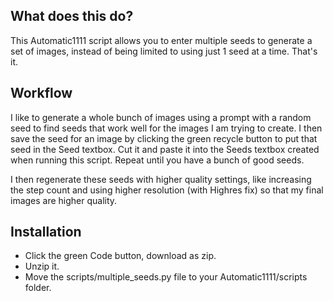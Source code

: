 ## What does this do?
This Automatic1111 script allows you to enter multiple seeds to generate a set of images, instead of being limited to using just 1 seed at a time. That's it.

## Workflow
I like to generate a whole bunch of images using a prompt with a random seed to find seeds that work well for the images I am trying to create. I then save the seed for an image by clicking the green recycle button to put that seed in the Seed textbox. Cut it and paste it into the Seeds textbox created when running this script. Repeat until you have a bunch of good seeds.

I then regenerate these seeds with higher quality settings, like increasing the step count and using higher resolution (with Highres fix) so that my final images are higher quality.

## Installation
* Click the green Code button, download as zip.
* Unzip it.
* Move the scripts/multiple_seeds.py file to your Automatic1111/scripts folder.